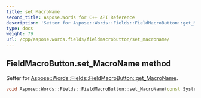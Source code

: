 ```yaml
---
title: set_MacroName
second_title: Aspose.Words for C++ API Reference
description: 'Setter for Aspose::Words::Fields::FieldMacroButton::get_MacroName.'
type: docs
weight: 79
url: /cpp/aspose.words.fields/fieldmacrobutton/set_macroname/
---
```

## FieldMacroButton.set_MacroName method


Setter for [Aspose::Words::Fields::FieldMacroButton::get_MacroName](../get_macroname/).

```cpp
void Aspose::Words::Fields::FieldMacroButton::set_MacroName(const System::String &value)
```

